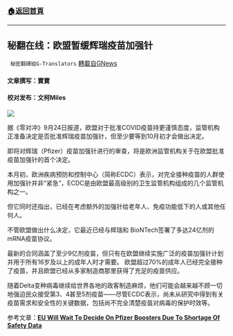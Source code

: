 ###  [:house:返回首頁](https://github.com/ourhimalayas/txt)
---


## 秘翻在线：欧盟暂缓辉瑞疫苗加强针
` 秘密翻譯組G-Translators` [轉載自GNews](https://gnews.org/zh-hans/1552093/)

#### 文章撰写：寶寶

#### 校对发布：文柯Miles

![](https://assets.gnews.org/wp-content/uploads/2021/09/51d6s5fg6uy48uoajfopjkfsoj3o3sd.jpg)

据《零对冲》9月24日报道，欧盟对于批准COVID疫苗持更谨慎态度，监管机构正准备决定是否批准辉瑞疫苗加强针，但至少要等到10月初才会做出决定。

即将对辉瑞（Pfizer）疫苗加强针进行的审查，将是欧洲监管机构关于在欧盟批准疫苗加强针的首个决定。

本月初，欧洲疾病预防和控制中心（简称ECDC）表示，对完全接种疫苗的人群使用加强针并非“紧急”，ECDC是由欧盟最高级别的卫生监管机构组成的几个监管机构之一。

但它同时还指出，已经在考虑额外的加强针给老年人、免疫功能低下的人或其他任何人。

不管欧盟做出什么决定，它最近已经与辉瑞和 BioNTech签署了多达24亿剂的mRNA疫苗协议。

最新的合同涵盖了至少9亿剂疫苗，但只有在欧盟继续实施广泛的疫苗加强针计划并用于所有16岁及以上的成年人时才需要。 欧盟超过70%的成年人已经完全接种了疫苗，并且欧盟已经从多家制造商那里获得了充足的疫苗供应。

随着Delta变种病毒继续给世界各地的政客制造麻烦，他们可能会越来越不顾一切地强迫民众接受第3、4甚至5剂疫苗——尽管ECDC表示，尚未从研究中得到有关疫苗需求和安全性的关键数据，包括尚不完全清楚疫苗对病毒的保护时效等。

参考文章：[**EU Will Wait To Decide On Pfizer Boosters Due To Shortage Of Safety Data**](https://www.zerohedge.com/geopolitical/eu-will-wait-decide-pfizer-boosters-due-shortage-safety-data)
